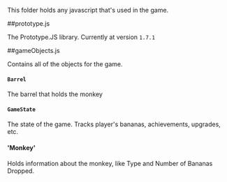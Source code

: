 This folder holds any javascript that's used in the game.

##prototype.js

The Prototype.JS library. Currently at version `1.7.1`

##gameObjects.js

Contains all of the objects for the game.


#### `Barrel`
The barrel that holds the monkey

#### `GameState`
The state of the game. Tracks player's bananas, achievements, upgrades, etc.

#### 'Monkey'
Holds information about the monkey, like Type and Number of Bananas Dropped.